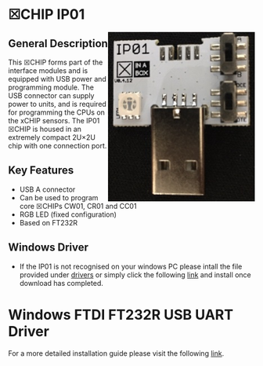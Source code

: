 # ☒CHIP IP01
<img src="extras/IP01.png" width="300" align="right">

## General Description
This ☒CHIP forms part of the interface modules and is equipped with USB power and programming module. The USB connector can supply power to units, and is required for programming the CPUs on the xCHIP sensors. The IP01 ☒CHIP is housed in an extremely compact 2U×2U chip with one connection port.

## Key Features
- USB A connector
- Can be used to program core ☒CHIPs CW01, CR01 and CC01
- RGB LED (fixed configuration)
- Based on FT232R

## Windows Driver
- If the IP01 is not recognised on your windows PC please intall the file provided under [drivers](https://github.com/xinabox/xIP01/tree/master/drivers) or simply click the following [link](https://github.com/xinabox/xIP01/blob/master/drivers/FTDI%20Driver%20(CDM_v2.12.00_WHQL_Certified).exe) and install once download has completed.

# Windows FTDI FT232R USB UART Driver
For a more detailed installation guide please visit the following [link](http://www.usb-drivers.org/ft232r-usb-uart-driver.html).



